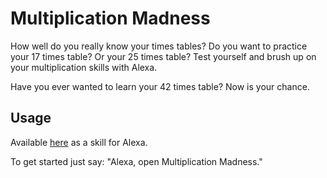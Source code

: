 # Multiplication Madness
How well do you really know your times tables? Do you want to practice your 17 times table? Or your 25 times table? Test yourself and brush up on your multiplication skills with Alexa.

Have you ever wanted to learn your 42 times table? Now is your chance.

## Usage
Available [here](https://www.amazon.co.uk/dp/B079BB53F5/) as a skill for Alexa.

To get started just say: "Alexa, open Multiplication Madness."